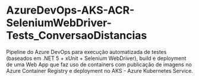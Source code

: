 # AzureDevOps-AKS-ACR-SeleniumWebDriver-Tests_ConversaoDistancias
Pipeline do Azure DevOps para execução automatizada de testes (baseados em .NET 5 + xUnit + Selenium WebDriver), build e deployment de uma Web App que faz uso de containers com publicação de imagens no Azure Container Registry e deployment no AKS - Azure Kubernetes Service.

